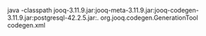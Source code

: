java -classpath jooq-3.11.9.jar:jooq-meta-3.11.9.jar:jooq-codegen-3.11.9.jar:postgresql-42.2.5.jar:. org.jooq.codegen.GenerationTool codegen.xml 